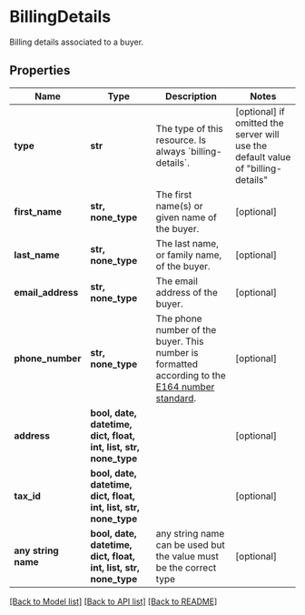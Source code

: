 # BillingDetails

Billing details associated to a buyer.

## Properties
Name | Type | Description | Notes
------------ | ------------- | ------------- | -------------
**type** | **str** | The type of this resource. Is always &#x60;billing-details&#x60;. | [optional]  if omitted the server will use the default value of "billing-details"
**first_name** | **str, none_type** | The first name(s) or given name of the buyer. | [optional] 
**last_name** | **str, none_type** | The last name, or family name, of the buyer. | [optional] 
**email_address** | **str, none_type** | The email address of the buyer. | [optional] 
**phone_number** | **str, none_type** | The phone number of the buyer. This number is formatted according to the [E164 number standard](https://www.twilio.com/docs/glossary/what-e164). | [optional] 
**address** | **bool, date, datetime, dict, float, int, list, str, none_type** |  | [optional] 
**tax_id** | **bool, date, datetime, dict, float, int, list, str, none_type** |  | [optional] 
**any string name** | **bool, date, datetime, dict, float, int, list, str, none_type** | any string name can be used but the value must be the correct type | [optional]

[[Back to Model list]](../README.md#documentation-for-models) [[Back to API list]](../README.md#documentation-for-api-endpoints) [[Back to README]](../README.md)



